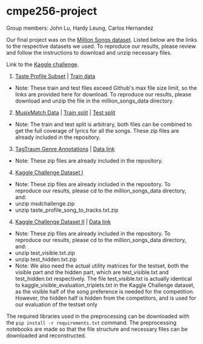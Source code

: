 # cmpe256-project

Group members: John Lu, Hardy Leung, Carlos Hernandez

Our final project was on the [Million Songs dataset](http://millionsongdataset.com/). Listed below are the links to the respective datasets we used. To reproduce our
results, please review and follow the instructions to download and unzip necessary files.

Link to the [Kaggle challenge](https://www.kaggle.com/competitions/msdchallenge/data).

1. [Taste Profile Subset](http://millionsongdataset.com/tasteprofile/) | [Train data](http://millionsongdataset.com/sites/default/files/challenge/train_triplets.txt.zip) 
- Note: These train and test files exceed Github's max file size limit, so the links are provided here for download.  To reproduce our results, please download and unzip the file in the million_songs_data directory.
2. [MusixMatch Data](http://millionsongdataset.com/musixmatch/) | [Train split](http://millionsongdataset.com/sites/default/files/AdditionalFiles/mxm_dataset_train.txt.zip) | [Test split](http://millionsongdataset.com/sites/default/files/AdditionalFiles/mxm_dataset_test.txt.zip)
- Note: The train and test split is arbitrary, both files can be combined to get the full coverage of lyrics for all the songs. These zip files are already included in the repository.
3. [TagTraum Genre Annotations](http://www.tagtraum.com/msd_genre_datasets.html) | [Data link](https://www.tagtraum.com/genres/msd_tagtraum_cd1.cls.zip)
- Note: These zip files are already included in the repository.

4. [Kaggle Challenge Dataset I](https://www.kaggle.com/competitions/msdchallenge/data)
- Note: These zip files are already included in the repository. To reproduce our results, please cd to the million_songs_data directory, and:
- unzip msdchallenge.zip
- unzip taste_profile_song_to_tracks.txt.zip

4. [Kaggle Challenge Dataset II](http://millionsongdataset.com/challenge/#data1) | [Data link](http://millionsongdataset.com/sites/default/files/challenge/EvalDataYear1MSDWebsite.zip)
- Note: These zip files are already included in the repository. To reproduce our results, please cd to the million_songs_data directory, and:
- unzip test_visible.txt.zip
- unzip test_hidden.txt.zip
- Note: We also need the actual utility matrices for the testset, both the visible part and the hidden part, which are test_visible.txt and test_hidden.txt respectively. The file test_visible.txt is actually identical to kaggle_visible_evaluation_triplets.txt in the Kaggle Challenge dataset, as the visible half of the song preference is needed for the competition. However, the hidden half is hidden from the competitors, and is used for our evaluation of the testset only

The required libraries used in the preprocessing can be downloaded with the `pip install -r requirements.txt` command. The preprocessing notebooks are made so that the file structure and necessary files can be downloaded and reconstructed.
